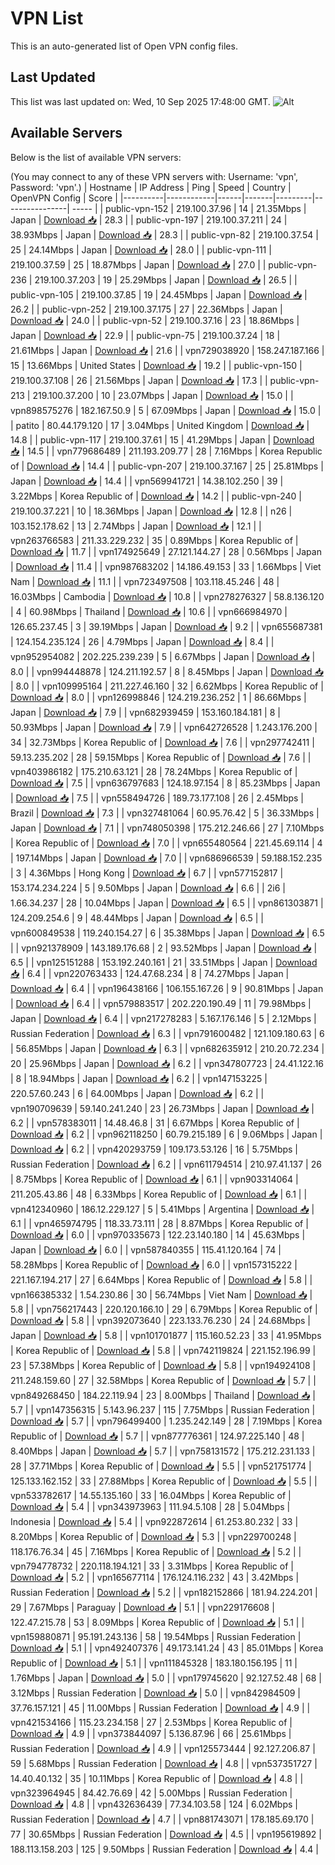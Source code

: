 # VPN List

This is an auto-generated list of Open VPN config files.

## Last Updated

This list was last updated on: Wed, 10 Sep 2025 17:48:00 GMT.
![Alt](https://repobeats.axiom.co/api/embed/186b98318ef1479477931607c1ad7d823f12451f.svg "Repobeats analytics image")

## Available Servers

Below is the list of available VPN servers:

(You may connect to any of these VPN servers with: Username: 'vpn', Password: 'vpn'.)
| Hostname | IP Address | Ping | Speed | Country | OpenVPN Config | Score |
|----------|------------|------|-------|---------|----------------| ----- |
| public-vpn-152 | 219.100.37.96 | 14 | 21.35Mbps | Japan | [Download 📥](./configs/server_0_JP.ovpn) | 28.3 |
| public-vpn-197 | 219.100.37.211 | 24 | 38.93Mbps | Japan | [Download 📥](./configs/server_1_JP.ovpn) | 28.3 |
| public-vpn-82 | 219.100.37.54 | 25 | 24.14Mbps | Japan | [Download 📥](./configs/server_2_JP.ovpn) | 28.0 |
| public-vpn-111 | 219.100.37.59 | 25 | 18.87Mbps | Japan | [Download 📥](./configs/server_3_JP.ovpn) | 27.0 |
| public-vpn-236 | 219.100.37.203 | 19 | 25.29Mbps | Japan | [Download 📥](./configs/server_4_JP.ovpn) | 26.5 |
| public-vpn-105 | 219.100.37.85 | 19 | 24.45Mbps | Japan | [Download 📥](./configs/server_5_JP.ovpn) | 26.2 |
| public-vpn-252 | 219.100.37.175 | 27 | 22.36Mbps | Japan | [Download 📥](./configs/server_6_JP.ovpn) | 24.0 |
| public-vpn-52 | 219.100.37.16 | 23 | 18.86Mbps | Japan | [Download 📥](./configs/server_7_JP.ovpn) | 22.9 |
| public-vpn-75 | 219.100.37.24 | 18 | 21.61Mbps | Japan | [Download 📥](./configs/server_8_JP.ovpn) | 21.6 |
| vpn729038920 | 158.247.187.166 | 15 | 13.66Mbps | United States | [Download 📥](./configs/server_9_US.ovpn) | 19.2 |
| public-vpn-150 | 219.100.37.108 | 26 | 21.56Mbps | Japan | [Download 📥](./configs/server_10_JP.ovpn) | 17.3 |
| public-vpn-213 | 219.100.37.200 | 10 | 23.07Mbps | Japan | [Download 📥](./configs/server_11_JP.ovpn) | 15.0 |
| vpn898575276 | 182.167.50.9 | 5 | 67.09Mbps | Japan | [Download 📥](./configs/server_12_JP.ovpn) | 15.0 |
| patito | 80.44.179.120 | 17 | 3.04Mbps | United Kingdom | [Download 📥](./configs/server_13_GB.ovpn) | 14.8 |
| public-vpn-117 | 219.100.37.61 | 15 | 41.29Mbps | Japan | [Download 📥](./configs/server_14_JP.ovpn) | 14.5 |
| vpn779686489 | 211.193.209.77 | 28 | 7.16Mbps | Korea Republic of | [Download 📥](./configs/server_15_KR.ovpn) | 14.4 |
| public-vpn-207 | 219.100.37.167 | 25 | 25.81Mbps | Japan | [Download 📥](./configs/server_16_JP.ovpn) | 14.4 |
| vpn569941721 | 14.38.102.250 | 39 | 3.22Mbps | Korea Republic of | [Download 📥](./configs/server_17_KR.ovpn) | 14.2 |
| public-vpn-240 | 219.100.37.221 | 10 | 18.36Mbps | Japan | [Download 📥](./configs/server_18_JP.ovpn) | 12.8 |
| n26 | 103.152.178.62 | 13 | 2.74Mbps | Japan | [Download 📥](./configs/server_19_JP.ovpn) | 12.1 |
| vpn263766583 | 211.33.229.232 | 35 | 0.89Mbps | Korea Republic of | [Download 📥](./configs/server_20_KR.ovpn) | 11.7 |
| vpn174925649 | 27.121.144.27 | 28 | 0.56Mbps | Japan | [Download 📥](./configs/server_21_JP.ovpn) | 11.4 |
| vpn987683202 | 14.186.49.153 | 33 | 1.66Mbps | Viet Nam | [Download 📥](./configs/server_22_VN.ovpn) | 11.1 |
| vpn723497508 | 103.118.45.246 | 48 | 16.03Mbps | Cambodia | [Download 📥](./configs/server_23_KH.ovpn) | 10.8 |
| vpn278276327 | 58.8.136.120 | 4 | 60.98Mbps | Thailand | [Download 📥](./configs/server_24_TH.ovpn) | 10.6 |
| vpn666984970 | 126.65.237.45 | 3 | 39.19Mbps | Japan | [Download 📥](./configs/server_25_JP.ovpn) | 9.2 |
| vpn655687381 | 124.154.235.124 | 26 | 4.79Mbps | Japan | [Download 📥](./configs/server_26_JP.ovpn) | 8.4 |
| vpn952954082 | 202.225.239.239 | 5 | 6.67Mbps | Japan | [Download 📥](./configs/server_27_JP.ovpn) | 8.0 |
| vpn994448878 | 124.211.192.57 | 8 | 8.45Mbps | Japan | [Download 📥](./configs/server_28_JP.ovpn) | 8.0 |
| vpn109995164 | 211.227.46.160 | 32 | 6.62Mbps | Korea Republic of | [Download 📥](./configs/server_29_KR.ovpn) | 8.0 |
| vpn126998846 | 124.219.236.252 | 1 | 86.66Mbps | Japan | [Download 📥](./configs/server_30_JP.ovpn) | 7.9 |
| vpn682939459 | 153.160.184.181 | 8 | 50.93Mbps | Japan | [Download 📥](./configs/server_31_JP.ovpn) | 7.9 |
| vpn642726528 | 1.243.176.200 | 34 | 32.73Mbps | Korea Republic of | [Download 📥](./configs/server_32_KR.ovpn) | 7.6 |
| vpn297742411 | 59.13.235.202 | 28 | 59.15Mbps | Korea Republic of | [Download 📥](./configs/server_33_KR.ovpn) | 7.6 |
| vpn403986182 | 175.210.63.121 | 28 | 78.24Mbps | Korea Republic of | [Download 📥](./configs/server_34_KR.ovpn) | 7.5 |
| vpn636797683 | 124.18.97.154 | 8 | 85.23Mbps | Japan | [Download 📥](./configs/server_35_JP.ovpn) | 7.5 |
| vpn558494726 | 189.73.177.108 | 26 | 2.45Mbps | Brazil | [Download 📥](./configs/server_36_BR.ovpn) | 7.3 |
| vpn327481064 | 60.95.76.42 | 5 | 36.33Mbps | Japan | [Download 📥](./configs/server_37_JP.ovpn) | 7.1 |
| vpn748050398 | 175.212.246.66 | 27 | 7.10Mbps | Korea Republic of | [Download 📥](./configs/server_38_KR.ovpn) | 7.0 |
| vpn655480564 | 221.45.69.114 | 4 | 197.14Mbps | Japan | [Download 📥](./configs/server_39_JP.ovpn) | 7.0 |
| vpn686966539 | 59.188.152.235 | 3 | 4.36Mbps | Hong Kong | [Download 📥](./configs/server_40_HK.ovpn) | 6.7 |
| vpn577152817 | 153.174.234.224 | 5 | 9.50Mbps | Japan | [Download 📥](./configs/server_41_JP.ovpn) | 6.6 |
| 2i6 | 1.66.34.237 | 28 | 10.04Mbps | Japan | [Download 📥](./configs/server_42_JP.ovpn) | 6.5 |
| vpn861303871 | 124.209.254.6 | 9 | 48.44Mbps | Japan | [Download 📥](./configs/server_43_JP.ovpn) | 6.5 |
| vpn600849538 | 119.240.154.27 | 6 | 35.38Mbps | Japan | [Download 📥](./configs/server_44_JP.ovpn) | 6.5 |
| vpn921378909 | 143.189.176.68 | 2 | 93.52Mbps | Japan | [Download 📥](./configs/server_45_JP.ovpn) | 6.5 |
| vpn125151288 | 153.192.240.161 | 21 | 33.51Mbps | Japan | [Download 📥](./configs/server_46_JP.ovpn) | 6.4 |
| vpn220763433 | 124.47.68.234 | 8 | 74.27Mbps | Japan | [Download 📥](./configs/server_47_JP.ovpn) | 6.4 |
| vpn196438166 | 106.155.167.26 | 9 | 90.81Mbps | Japan | [Download 📥](./configs/server_48_JP.ovpn) | 6.4 |
| vpn579883517 | 202.220.190.49 | 11 | 79.98Mbps | Japan | [Download 📥](./configs/server_49_JP.ovpn) | 6.4 |
| vpn217278283 | 5.167.176.146 | 5 | 2.12Mbps | Russian Federation | [Download 📥](./configs/server_50_RU.ovpn) | 6.3 |
| vpn791600482 | 121.109.180.63 | 6 | 56.85Mbps | Japan | [Download 📥](./configs/server_51_JP.ovpn) | 6.3 |
| vpn682635912 | 210.20.72.234 | 20 | 25.96Mbps | Japan | [Download 📥](./configs/server_52_JP.ovpn) | 6.2 |
| vpn347807723 | 24.41.122.16 | 8 | 18.94Mbps | Japan | [Download 📥](./configs/server_53_JP.ovpn) | 6.2 |
| vpn147153225 | 220.57.60.243 | 6 | 64.00Mbps | Japan | [Download 📥](./configs/server_54_JP.ovpn) | 6.2 |
| vpn190709639 | 59.140.241.240 | 23 | 26.73Mbps | Japan | [Download 📥](./configs/server_55_JP.ovpn) | 6.2 |
| vpn578383011 | 14.48.46.8 | 31 | 6.67Mbps | Korea Republic of | [Download 📥](./configs/server_56_KR.ovpn) | 6.2 |
| vpn962118250 | 60.79.215.189 | 6 | 9.06Mbps | Japan | [Download 📥](./configs/server_57_JP.ovpn) | 6.2 |
| vpn420293759 | 109.173.53.126 | 16 | 5.75Mbps | Russian Federation | [Download 📥](./configs/server_58_RU.ovpn) | 6.2 |
| vpn611794514 | 210.97.41.137 | 26 | 8.75Mbps | Korea Republic of | [Download 📥](./configs/server_59_KR.ovpn) | 6.1 |
| vpn903314064 | 211.205.43.86 | 48 | 6.33Mbps | Korea Republic of | [Download 📥](./configs/server_60_KR.ovpn) | 6.1 |
| vpn412340960 | 186.12.229.127 | 5 | 5.41Mbps | Argentina | [Download 📥](./configs/server_61_AR.ovpn) | 6.1 |
| vpn465974795 | 118.33.73.111 | 28 | 8.87Mbps | Korea Republic of | [Download 📥](./configs/server_62_KR.ovpn) | 6.0 |
| vpn970335673 | 122.23.140.180 | 14 | 45.63Mbps | Japan | [Download 📥](./configs/server_63_JP.ovpn) | 6.0 |
| vpn587840355 | 115.41.120.164 | 74 | 58.28Mbps | Korea Republic of | [Download 📥](./configs/server_64_KR.ovpn) | 6.0 |
| vpn157315222 | 221.167.194.217 | 27 | 6.64Mbps | Korea Republic of | [Download 📥](./configs/server_65_KR.ovpn) | 5.8 |
| vpn166385332 | 1.54.230.86 | 30 | 56.74Mbps | Viet Nam | [Download 📥](./configs/server_66_VN.ovpn) | 5.8 |
| vpn756217443 | 220.120.166.10 | 29 | 6.79Mbps | Korea Republic of | [Download 📥](./configs/server_67_KR.ovpn) | 5.8 |
| vpn392073640 | 223.133.76.230 | 24 | 24.68Mbps | Japan | [Download 📥](./configs/server_68_JP.ovpn) | 5.8 |
| vpn101701877 | 115.160.52.23 | 33 | 41.95Mbps | Korea Republic of | [Download 📥](./configs/server_69_KR.ovpn) | 5.8 |
| vpn742119824 | 221.152.196.99 | 23 | 57.38Mbps | Korea Republic of | [Download 📥](./configs/server_70_KR.ovpn) | 5.8 |
| vpn194924108 | 211.248.159.60 | 27 | 32.58Mbps | Korea Republic of | [Download 📥](./configs/server_71_KR.ovpn) | 5.7 |
| vpn849268450 | 184.22.119.94 | 23 | 8.00Mbps | Thailand | [Download 📥](./configs/server_72_TH.ovpn) | 5.7 |
| vpn147356315 | 5.143.96.237 | 115 | 7.75Mbps | Russian Federation | [Download 📥](./configs/server_73_RU.ovpn) | 5.7 |
| vpn796499400 | 1.235.242.149 | 28 | 7.19Mbps | Korea Republic of | [Download 📥](./configs/server_74_KR.ovpn) | 5.7 |
| vpn877776361 | 124.97.225.140 | 48 | 8.40Mbps | Japan | [Download 📥](./configs/server_75_JP.ovpn) | 5.7 |
| vpn758131572 | 175.212.231.133 | 28 | 37.71Mbps | Korea Republic of | [Download 📥](./configs/server_76_KR.ovpn) | 5.5 |
| vpn521751774 | 125.133.162.152 | 33 | 27.88Mbps | Korea Republic of | [Download 📥](./configs/server_77_KR.ovpn) | 5.5 |
| vpn533782617 | 14.55.135.160 | 33 | 16.04Mbps | Korea Republic of | [Download 📥](./configs/server_78_KR.ovpn) | 5.4 |
| vpn343973963 | 111.94.5.108 | 28 | 5.04Mbps | Indonesia | [Download 📥](./configs/server_79_ID.ovpn) | 5.4 |
| vpn922872614 | 61.253.80.232 | 33 | 8.20Mbps | Korea Republic of | [Download 📥](./configs/server_80_KR.ovpn) | 5.3 |
| vpn229700248 | 118.176.76.34 | 45 | 7.16Mbps | Korea Republic of | [Download 📥](./configs/server_81_KR.ovpn) | 5.2 |
| vpn794778732 | 220.118.194.121 | 33 | 3.31Mbps | Korea Republic of | [Download 📥](./configs/server_82_KR.ovpn) | 5.2 |
| vpn165677114 | 176.124.116.232 | 43 | 3.42Mbps | Russian Federation | [Download 📥](./configs/server_83_RU.ovpn) | 5.2 |
| vpn182152866 | 181.94.224.201 | 29 | 7.67Mbps | Paraguay | [Download 📥](./configs/server_84_PY.ovpn) | 5.1 |
| vpn229176608 | 122.47.215.78 | 53 | 8.09Mbps | Korea Republic of | [Download 📥](./configs/server_85_KR.ovpn) | 5.1 |
| vpn159880871 | 95.191.243.136 | 58 | 19.54Mbps | Russian Federation | [Download 📥](./configs/server_86_RU.ovpn) | 5.1 |
| vpn492407376 | 49.173.141.24 | 43 | 85.01Mbps | Korea Republic of | [Download 📥](./configs/server_87_KR.ovpn) | 5.1 |
| vpn111845328 | 183.180.156.195 | 11 | 1.76Mbps | Japan | [Download 📥](./configs/server_88_JP.ovpn) | 5.0 |
| vpn179745620 | 92.127.52.48 | 68 | 3.12Mbps | Russian Federation | [Download 📥](./configs/server_89_RU.ovpn) | 5.0 |
| vpn842984509 | 37.76.157.121 | 45 | 11.00Mbps | Russian Federation | [Download 📥](./configs/server_90_RU.ovpn) | 4.9 |
| vpn421534166 | 115.23.234.158 | 27 | 2.53Mbps | Korea Republic of | [Download 📥](./configs/server_91_KR.ovpn) | 4.9 |
| vpn373844097 | 5.136.87.96 | 66 | 25.61Mbps | Russian Federation | [Download 📥](./configs/server_92_RU.ovpn) | 4.9 |
| vpn125573444 | 92.127.206.87 | 59 | 5.68Mbps | Russian Federation | [Download 📥](./configs/server_93_RU.ovpn) | 4.8 |
| vpn537351727 | 14.40.40.132 | 35 | 10.11Mbps | Korea Republic of | [Download 📥](./configs/server_94_KR.ovpn) | 4.8 |
| vpn323964945 | 84.42.76.69 | 42 | 5.00Mbps | Russian Federation | [Download 📥](./configs/server_95_RU.ovpn) | 4.8 |
| vpn432636439 | 77.34.103.58 | 124 | 6.02Mbps | Russian Federation | [Download 📥](./configs/server_96_RU.ovpn) | 4.7 |
| vpn881743071 | 178.185.69.170 | 77 | 30.65Mbps | Russian Federation | [Download 📥](./configs/server_97_RU.ovpn) | 4.5 |
| vpn195619892 | 188.113.158.203 | 125 | 9.50Mbps | Russian Federation | [Download 📥](./configs/server_98_RU.ovpn) | 4.4 |
